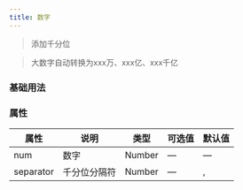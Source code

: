 ```yaml
---
title: 数字
---
```


> 添加千分位

> 大数字自动转换为xxx万、xxx亿、xxx千亿

### 基础用法

<hl-demo-num/>

### 属性

| 属性      | 说明         | 类型   | 可选值 | 默认值 |
| --------- | ------------ | ------ | ------ | ------ |
| num       | 数字         | Number | —      | —      |
| separator | 千分位分隔符 | Number | —      | ,      |
